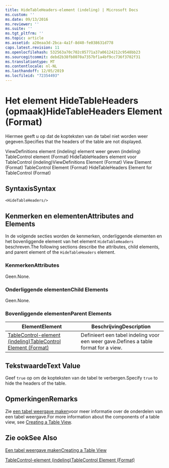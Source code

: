 ```yaml
---
title: HideTableHeaders-element (indeling) | Microsoft Docs
ms.custom: ''
ms.date: 09/13/2016
ms.reviewer: ''
ms.suite: ''
ms.tgt_pltfrm: ''
ms.topic: article
ms.assetid: a20eaa3d-2bca-4a1f-8d40-fe038631d778
caps.latest.revision: 11
ms.openlocfilehash: 532563a70c702c05771a37a06124212c9548bb23
ms.sourcegitcommit: debd2b38fb8070a7357bf1a4bf9cc736f3702f31
ms.translationtype: MT
ms.contentlocale: nl-NL
ms.lasthandoff: 12/05/2019
ms.locfileid: "72354493"
---
```

# <a name="hidetableheaders-element-format"></a><span data-ttu-id="54e16-102">Het element HideTableHeaders (opmaak)</span><span class="sxs-lookup"><span data-stu-id="54e16-102">HideTableHeaders Element (Format)</span></span>

<span data-ttu-id="54e16-103">Hiermee geeft u op dat de kopteksten van de tabel niet worden weer gegeven.</span><span class="sxs-lookup"><span data-stu-id="54e16-103">Specifies that the headers of the table are not displayed.</span></span>

<span data-ttu-id="54e16-104">ViewDefinitions element (indeling) element weer geven (indeling) TableControl element (Format) HideTableHeaders element voor TableControl (indeling)</span><span class="sxs-lookup"><span data-stu-id="54e16-104">ViewDefinitions Element (Format) View Element (Format) TableControl Element (Format) HideTableHeaders Element for TableControl (Format)</span></span>

## <a name="syntax"></a><span data-ttu-id="54e16-105">Syntaxis</span><span class="sxs-lookup"><span data-stu-id="54e16-105">Syntax</span></span>

```vb
<HideTableHeaders/>
```

## <a name="attributes-and-elements"></a><span data-ttu-id="54e16-106">Kenmerken en elementen</span><span class="sxs-lookup"><span data-stu-id="54e16-106">Attributes and Elements</span></span>

<span data-ttu-id="54e16-107">In de volgende secties worden de kenmerken, onderliggende elementen en het bovenliggende element van het element `HideTableHeaders` beschreven.</span><span class="sxs-lookup"><span data-stu-id="54e16-107">The following sections describe the attributes, child elements, and parent element of the `HideTableHeaders` element.</span></span>

### <a name="attributes"></a><span data-ttu-id="54e16-108">Kenmerken</span><span class="sxs-lookup"><span data-stu-id="54e16-108">Attributes</span></span>

<span data-ttu-id="54e16-109">Geen.</span><span class="sxs-lookup"><span data-stu-id="54e16-109">None.</span></span>

### <a name="child-elements"></a><span data-ttu-id="54e16-110">Onderliggende elementen</span><span class="sxs-lookup"><span data-stu-id="54e16-110">Child Elements</span></span>

<span data-ttu-id="54e16-111">Geen.</span><span class="sxs-lookup"><span data-stu-id="54e16-111">None.</span></span>

### <a name="parent-elements"></a><span data-ttu-id="54e16-112">Bovenliggende elementen</span><span class="sxs-lookup"><span data-stu-id="54e16-112">Parent Elements</span></span>

|<span data-ttu-id="54e16-113">Element</span><span class="sxs-lookup"><span data-stu-id="54e16-113">Element</span></span>|<span data-ttu-id="54e16-114">Beschrijving</span><span class="sxs-lookup"><span data-stu-id="54e16-114">Description</span></span>|
|-------------|-----------------|
|[<span data-ttu-id="54e16-115">TableControl-element (indeling)</span><span class="sxs-lookup"><span data-stu-id="54e16-115">TableControl Element (Format)</span></span>](./tablecontrol-element-format.md)|<span data-ttu-id="54e16-116">Definieert een tabel indeling voor een weer gave.</span><span class="sxs-lookup"><span data-stu-id="54e16-116">Defines a table format for a view.</span></span>|

## <a name="text-value"></a><span data-ttu-id="54e16-117">Tekstwaarde</span><span class="sxs-lookup"><span data-stu-id="54e16-117">Text Value</span></span>

<span data-ttu-id="54e16-118">Geef `true` op om de kopteksten van de tabel te verbergen.</span><span class="sxs-lookup"><span data-stu-id="54e16-118">Specify `true` to hide the headers of the table.</span></span>

## <a name="remarks"></a><span data-ttu-id="54e16-119">Opmerkingen</span><span class="sxs-lookup"><span data-stu-id="54e16-119">Remarks</span></span>

<span data-ttu-id="54e16-120">Zie [een tabel weergave maken](./creating-a-table-view.md)voor meer informatie over de onderdelen van een tabel weergave.</span><span class="sxs-lookup"><span data-stu-id="54e16-120">For more information about the components of a table view, see [Creating a Table View](./creating-a-table-view.md).</span></span>

## <a name="see-also"></a><span data-ttu-id="54e16-121">Zie ook</span><span class="sxs-lookup"><span data-stu-id="54e16-121">See Also</span></span>

[<span data-ttu-id="54e16-122">Een tabel weergave maken</span><span class="sxs-lookup"><span data-stu-id="54e16-122">Creating a Table View</span></span>](./creating-a-table-view.md)

[<span data-ttu-id="54e16-123">TableControl-element (indeling)</span><span class="sxs-lookup"><span data-stu-id="54e16-123">TableControl Element (Format)</span></span>](./tablecontrol-element-format.md)
